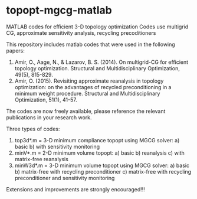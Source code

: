 # topopt-mgcg-matlab
MATLAB codes for efficient 3-D topology optimization
Codes use multigrid CG, approximate sensitivity analysis, recycling precoditioners

This repository includes matlab codes that were used in the following papers:
1) Amir, O., Aage, N., & Lazarov, B. S. (2014). On multigrid-CG for efficient topology optimization. 
Structural and Multidisciplinary Optimization, 49(5), 815-829.
2) Amir, O. (2015). Revisiting approximate reanalysis in topology optimization: 
on the advantages of recycled preconditioning in a minimum weight procedure. 
Structural and Multidisciplinary Optimization, 51(1), 41-57.

The codes are now freely available, please reference the relevant publications in your research work.

Three types of codes:
  1) top3d*.m = 3-D minimum compliance topopt using MGCG solver:
      a) basic
      b) with sensitivity monitoring
  2) minV*.m = 2-D minimum volume topopt:
     a) basic
     b) reanalysis
     c) with matrix-free reanalysis
  3) minW3d*.m = 3-D minimum volume topopt using MGCG solver:
     a) basic
     b) matrix-free with recycling preconditioner
     c) matrix-free with recycling preconditioner and sensitivity monitoring

Extensions and improvements are strongly encouraged!!!
